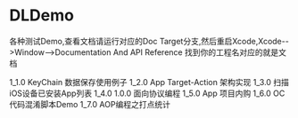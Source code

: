 # DLDemo
各种测试Demo,查看文档请运行对应的Doc Target分支,然后重启Xcode,Xcode-->Window-->Documentation And API Reference 找到你的工程名对应的就是文档

1_1.0 KeyChain 数据保存使用例子
1_2.0 App Target-Action 架构实现
1_3.0 扫描iOS设备已安装App列表
1_4.0 1.0.0 面向协议编程
1_5.0 App 项目内购
1_6.0 OC代码混淆脚本Demo
1_7.0 AOP编程之打点统计
